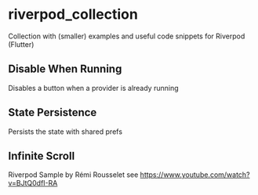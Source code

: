 # riverpod_collection
Collection with (smaller) examples and useful code snippets for Riverpod (Flutter)

## Disable When Running
Disables a button when a provider is already running

## State Persistence 
Persists the state with shared prefs

## Infinite Scroll 
Riverpod Sample by Rémi Rousselet
see https://www.youtube.com/watch?v=BJtQ0dfI-RA

